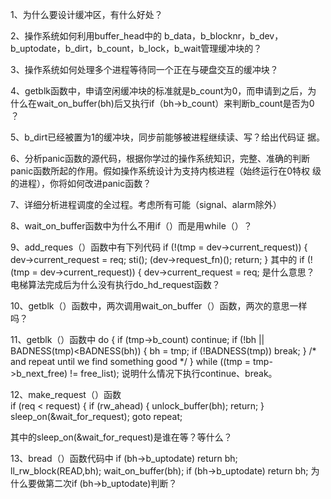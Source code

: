 1、为什么要设计缓冲区，有什么好处？

2、操作系统如何利用buffer_head中的 b_data，b_blocknr，b_dev，
b_uptodate，b_dirt，b_count，b_lock，b_wait管理缓冲块的？

3、操作系统如何处理多个进程等待同一个正在与硬盘交互的缓冲块？

4、getblk函数中，申请空闲缓冲块的标准就是b_count为0，而申请到之后，为
什么在wait_on_buffer(bh)后又执行if（bh->b_count）来判断b_count是否为0
？

5、b_dirt已经被置为1的缓冲块，同步前能够被进程继续读、写？给出代码证
据。

6、分析panic函数的源代码，根据你学过的操作系统知识，完整、准确的判断
panic函数所起的作用。假如操作系统设计为支持内核进程（始终运行在0特权
级的进程），你将如何改进panic函数？

7、详细分析进程调度的全过程。考虑所有可能（signal、alarm除外）

8、wait_on_buffer函数中为什么不用if（）而是用while（）？

9、add_reques（）函数中有下列代码
    if (!(tmp = dev->current_request)) {
        dev->current_request = req;
        sti();
        (dev->request_fn)();
        return;
    }
其中的
    if (!(tmp = dev->current_request)) {
        dev->current_request = req;
是什么意思？
电梯算法完成后为什么没有执行do_hd_request函数？

10、getblk（）函数中，两次调用wait_on_buffer（）函数，两次的意思一样
吗？

11、getblk（）函数中
    do {
        if (tmp->b_count)
            continue;
        if (!bh || BADNESS(tmp)<BADNESS(bh)) {
            bh = tmp;
            if (!BADNESS(tmp))
                break;
        }
/* and repeat until we find something good */
    } while ((tmp = tmp->b_next_free) != free_list);
说明什么情况下执行continue、break。

12、make_request（）函数    
    if (req < request) {
        if (rw_ahead) {
            unlock_buffer(bh);
            return;
        }
        sleep_on(&wait_for_request);
        goto repeat;

其中的sleep_on(&wait_for_request)是谁在等？等什么？

13、bread（）函数代码中
    if (bh->b_uptodate)
        return bh;
    ll_rw_block(READ,bh);
    wait_on_buffer(bh);
    if (bh->b_uptodate)
        return bh;
为什么要做第二次if (bh->b_uptodate)判断？
